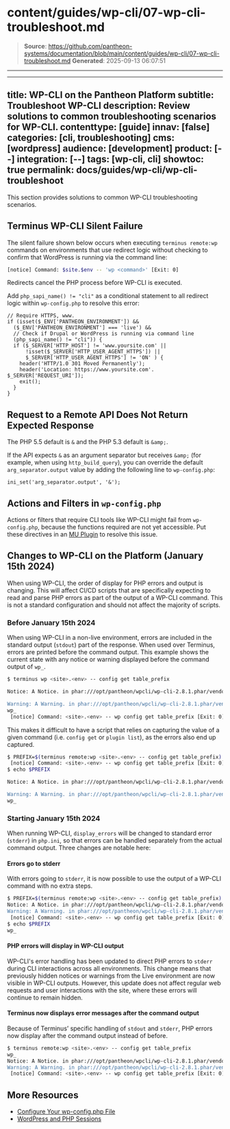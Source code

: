 # content/guides/wp-cli/07-wp-cli-troubleshoot.md

> **Source**: https://github.com/pantheon-systems/documentation/blob/main/content/guides/wp-cli/07-wp-cli-troubleshoot.md
> **Generated**: 2025-09-13 06:07:51

---

---
title: WP-CLI on the Pantheon Platform
subtitle: Troubleshoot WP-CLI
description: Review solutions to common troubleshooting scenarios for WP-CLI.
contenttype: [guide]
innav: [false]
categories: [cli, troubleshooting]
cms: [wordpress]
audience: [development]
product: [--]
integration: [--]
tags: [wp-cli, cli]
showtoc: true
permalink: docs/guides/wp-cli/wp-cli-troubleshoot
---

This section provides solutions to common WP-CLI troubleshooting scenarios.

## Terminus WP-CLI Silent Failure

The silent failure shown below occurs when executing `terminus remote:wp` commands on environments that use redirect logic without checking to confirm that WordPress is running via the command line:

```bash
[notice] Command: $site.$env -- 'wp <command>' [Exit: 0]
```

Redirects cancel the PHP process before WP-CLI is executed.

Add `php_sapi_name() != "cli"` as a conditional statement to all redirect logic within `wp-config.php` to resolve this error:

```php:title=wp-config.php
// Require HTTPS, www.
if (isset($_ENV['PANTHEON_ENVIRONMENT']) &&
  ($_ENV['PANTHEON_ENVIRONMENT'] === 'live') &&
  // Check if Drupal or WordPress is running via command line
  (php_sapi_name() != "cli")) {
  if ($_SERVER['HTTP_HOST'] != 'www.yoursite.com' ||
      !isset($_SERVER['HTTP_USER_AGENT_HTTPS']) ||
      $_SERVER['HTTP_USER_AGENT_HTTPS'] != 'ON' ) {
    header('HTTP/1.0 301 Moved Permanently');
    header('Location: https://www.yoursite.com'. $_SERVER['REQUEST_URI']);
    exit();
  }
}
```

## Request to a Remote API Does Not Return Expected Response

The PHP 5.5 default is `&` and the PHP 5.3 default is `&amp;`.

If the API expects `&` as an argument separator but receives `&amp;` (for example, when using `http_build_query`), you can override the default `arg_separator.output` value by adding the following line to `wp-config.php`:

```php:title=wp-config.php
ini_set('arg_separator.output', '&');
```

## Actions and Filters in `wp-config.php`

Actions or filters that require CLI tools like WP-CLI might fail from `wp-config.php`, because the functions required are not yet accessible. Put these directives in an [MU Plugin](/guides/wordpress-configurations/mu-plugin) to resolve this issue.

## Changes to WP-CLI on the Platform (January 15th 2024)

<Alert title="Summary of changes"  type="info" >
When using WP-CLI, the order of display for PHP errors and output is changing. This will affect CI/CD scripts that are specifically expecting to read and parse PHP errors as part of the output of a WP-CLI command. This is not a standard configuration and should not affect the majority of scripts.
</Alert>

### Before January 15th 2024
When using WP-CLI in a non-live environment, errors are included in the standard output (`stdout`) part of the response. When used over Terminus, errors are printed before the command output. This example shows the current state with any notice or warning displayed before the command output of `wp_`.
```bash
$ terminus wp <site>.<env> -- config get table_prefix

Notice: A Notice. in phar:///opt/pantheon/wpcli/wp-cli-2.8.1.phar/vendor/wp-cli/config-command/src/Config_Command.php(444) : eval()'d code on line 78

Warning: A Warning. in phar:///opt/pantheon/wpcli/wp-cli-2.8.1.phar/vendor/wp-cli/config-command/src/Config_Command.php(444) : eval()'d code on line 79
wp_
 [notice] Command: <site>.<env> -- wp config get table_prefix [Exit: 0]
```

This makes it difficult to have a script that relies on capturing the value of a given command (i.e. `config get` or `plugin list`), as the errors also end up captured.
```bash
$ PREFIX=$(terminus remote:wp <site>.<env> -- config get table_prefix)
 [notice] Command: <site>.<env> -- wp config get table_prefix [Exit: 0]
$ echo $PREFIX

Notice: A Notice. in phar:///opt/pantheon/wpcli/wp-cli-2.8.1.phar/vendor/wp-cli/config-command/src/Config_Command.php(444) : eval()'d code on line 78

Warning: A Warning. in phar:///opt/pantheon/wpcli/wp-cli-2.8.1.phar/vendor/wp-cli/config-command/src/Config_Command.php(444) : eval()'d code on line 79
wp_
```

### Starting January 15th 2024
When running WP-CLI, `display_errors` will be changed to standard error (`stderr`) in `php.ini`, so that errors can be handled separately from the actual command output. Three changes are notable here:

#### Errors go to stderr
With errors going to `stderr`, it is now possible to use the output of a WP-CLI command with no extra steps.
```bash
$ PREFIX=$(terminus remote:wp <site>.<env> -- config get table_prefix)
Notice: A Notice. in phar:///opt/pantheon/wpcli/wp-cli-2.8.1.phar/vendor/wp-cli/config-command/src/Config_Command.php(444) : eval()'d code on line 78
Warning: A Warning. in phar:///opt/pantheon/wpcli/wp-cli-2.8.1.phar/vendor/wp-cli/config-command/src/Config_Command.php(444) : eval()'d code on line 79
 [notice] Command: <site>.<env> -- wp config get table_prefix [Exit: 0]
$ echo $PREFIX
wp_
```

#### PHP errors will display in WP-CLI output
WP-CLI's error handling has been updated to direct PHP errors to `stderr` during CLI interactions across all environments. This change means that previously hidden notices or warnings from the Live environment are now visible in WP-CLI outputs. However, this update does not affect regular web requests and user interactions with the site, where these errors will continue to remain hidden.

#### Terminus now displays error messages after the command output
Because of Terminus’ specific handling of `stdout` and `stderr`, PHP errors now display after the command output instead of before.
```bash
$ terminus remote:wp <site>.<env> -- config get table_prefix
wp_
Notice: A Notice. in phar:///opt/pantheon/wpcli/wp-cli-2.8.1.phar/vendor/wp-cli/config-command/src/Config_Command.php(444) : eval()'d code on line 78
Warning: A Warning. in phar:///opt/pantheon/wpcli/wp-cli-2.8.1.phar/vendor/wp-cli/config-command/src/Config_Command.php(444) : eval()'d code on line 79
 [notice] Command: <site>.<env> -- wp config get table_prefix [Exit: 0]
```

## More Resources

- [Configure Your wp-config.php File](/guides/php/wp-config-php)
- [WordPress and PHP Sessions](/guides/php/wordpress-sessions)
